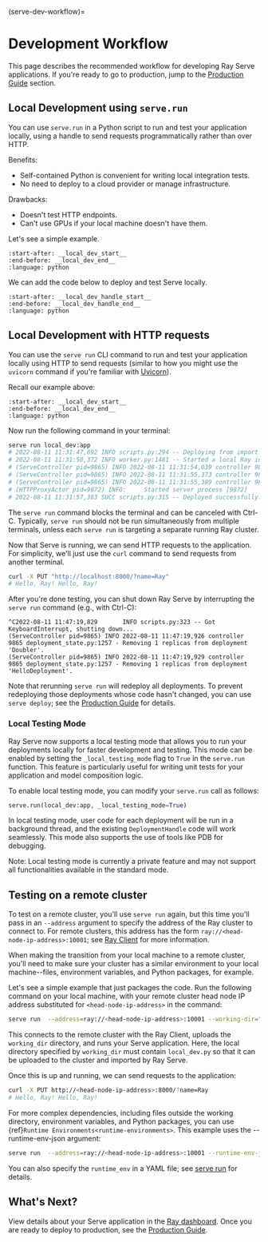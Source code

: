 (serve-dev-workflow)=

# Development Workflow

This page describes the recommended workflow for developing Ray Serve applications. If you're ready to go to production, jump to the [Production Guide](serve-in-production) section.

## Local Development using `serve.run`

You can use `serve.run` in a Python script to run and test your application locally, using a handle to send requests programmatically rather than over HTTP.

Benefits:

- Self-contained Python is convenient for writing local integration tests.
- No need to deploy to a cloud provider or manage infrastructure.

Drawbacks:

- Doesn't test HTTP endpoints.
- Can't use GPUs if your local machine doesn't have them.

Let's see a simple example.

```{literalinclude} ../doc_code/local_dev.py
:start-after: __local_dev_start__
:end-before: __local_dev_end__
:language: python
```

We can add the code below to deploy and test Serve locally.

```{literalinclude} ../doc_code/local_dev.py
:start-after: __local_dev_handle_start__
:end-before: __local_dev_handle_end__
:language: python
```

## Local Development with HTTP requests

You can use the `serve run` CLI command to run and test your application locally using HTTP to send requests (similar to how you might use the `uvicorn` command if you're familiar with [Uvicorn](https://www.uvicorn.org/)).

Recall our example above:

```{literalinclude} ../doc_code/local_dev.py
:start-after: __local_dev_start__
:end-before: __local_dev_end__
:language: python
```

Now run the following command in your terminal:

```bash
serve run local_dev:app
# 2022-08-11 11:31:47,692 INFO scripts.py:294 -- Deploying from import path: "local_dev:app".
# 2022-08-11 11:31:50,372 INFO worker.py:1481 -- Started a local Ray instance. View the dashboard at http://127.0.0.1:8265.
# (ServeController pid=9865) INFO 2022-08-11 11:31:54,039 controller 9865 proxy_state.py:129 - Starting HTTP proxy with name 'SERVE_CONTROLLER_ACTOR:SERVE_PROXY_ACTOR-dff7dc5b97b4a11facaed746f02448224aa0c1fb651988ba7197e949' on node 'dff7dc5b97b4a11facaed746f02448224aa0c1fb651988ba7197e949' listening on '127.0.0.1:8000'
# (ServeController pid=9865) INFO 2022-08-11 11:31:55,373 controller 9865 deployment_state.py:1232 - Adding 1 replicas to deployment 'Doubler'.
# (ServeController pid=9865) INFO 2022-08-11 11:31:55,389 controller 9865 deployment_state.py:1232 - Adding 1 replicas to deployment 'HelloDeployment'.
# (HTTPProxyActor pid=9872) INFO:     Started server process [9872]
# 2022-08-11 11:31:57,383 SUCC scripts.py:315 -- Deployed successfully.
```

The `serve run` command blocks the terminal and can be canceled with Ctrl-C. Typically, `serve run` should not be run simultaneously from multiple terminals, unless each `serve run` is targeting a separate running Ray cluster.

Now that Serve is running, we can send HTTP requests to the application.
For simplicity, we'll just use the `curl` command to send requests from another terminal.

```bash
curl -X PUT "http://localhost:8000/?name=Ray"
# Hello, Ray! Hello, Ray!
```

After you're done testing, you can shut down Ray Serve by interrupting the `serve run` command (e.g., with Ctrl-C):

```console
^C2022-08-11 11:47:19,829       INFO scripts.py:323 -- Got KeyboardInterrupt, shutting down...
(ServeController pid=9865) INFO 2022-08-11 11:47:19,926 controller 9865 deployment_state.py:1257 - Removing 1 replicas from deployment 'Doubler'.
(ServeController pid=9865) INFO 2022-08-11 11:47:19,929 controller 9865 deployment_state.py:1257 - Removing 1 replicas from deployment 'HelloDeployment'.
```

Note that rerunning `serve run` will redeploy all deployments. To prevent redeploying those deployments whose code hasn't changed, you can use `serve deploy`; see the [Production Guide](serve-in-production) for details.

### Local Testing Mode

Ray Serve now supports a local testing mode that allows you to run your deployments locally for faster development and testing. This mode can be enabled by setting the `_local_testing_mode` flag to `True` in the `serve.run` function. This feature is particularly useful for writing unit tests for your application and model composition logic.

To enable local testing mode, you can modify your `serve.run` call as follows:

```python
serve.run(local_dev:app, _local_testing_mode=True)
```

In local testing mode, user code for each deployment will be run in a background thread, and the existing `DeploymentHandle` code will work seamlessly. This mode also supports the use of tools like PDB for debugging.

Note: Local testing mode is currently a private feature and may not support all functionalities available in the standard mode.
## Testing on a remote cluster

To test on a remote cluster, you'll use `serve run` again, but this time you'll pass in an `--address` argument to specify the address of the Ray cluster to connect to.  For remote clusters, this address has the form `ray://<head-node-ip-address>:10001`; see [Ray Client](ray-client-ref) for more information.

When making the transition from your local machine to a remote cluster, you'll need to make sure your cluster has a similar environment to your local machine--files, environment variables, and Python packages, for example.

Let's see a simple example that just packages the code. Run the following command on your local machine, with your remote cluster head node IP address substituted for `<head-node-ip-address>` in the command:

```bash
serve run  --address=ray://<head-node-ip-address>:10001 --working-dir="./project/src" local_dev:app
```

This connects to the remote cluster with the Ray Client, uploads the `working_dir` directory, and runs your Serve application.  Here, the local directory specified by `working_dir` must contain `local_dev.py` so that it can be uploaded to the cluster and imported by Ray Serve.

Once this is up and running, we can send requests to the application:

```bash
curl -X PUT http://<head-node-ip-address>:8000/?name=Ray
# Hello, Ray! Hello, Ray!
```

For more complex dependencies, including files outside the working directory, environment variables, and Python packages, you can use {ref}`Runtime Environments<runtime-environments>`. This example uses the --runtime-env-json argument:

```bash
serve run  --address=ray://<head-node-ip-address>:10001 --runtime-env-json='{"env_vars": {"MY_ENV_VAR": "my-value"}, "working_dir": "./project/src", "pip": ["requests", "chess"]}' local_dev:app
```

You can also specify the `runtime_env` in a YAML file; see [serve run](#serve-cli) for details.

## What's Next?

View details about your Serve application in the [Ray dashboard](dash-serve-view).
Once you are ready to deploy to production, see the [Production Guide](serve-in-production).
